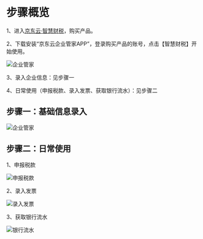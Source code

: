 # 步骤概览

1、进入[京东云·智慧财税](https://www.jdcloud.com/cn/products/zhihuicaishui)，购买产品。

2、下载安装“京东云企业管家APP”，登录购买产品的账号，点击【智慧财税】开始使用。

![企业管家](https://static-ftcms.jd.com/p/files/638db3f1341946045aef9fda.png)

3、录入企业信息：见步骤一

4、日常使用（申报税款、录入发票、获取银行流水）：见步骤二


## 步骤一：基础信息录入

![企业管家](https://static-ftcms.jd.com/p/files/638db42fe1fec54ed5df7b41.jpg)

## 步骤二：日常使用

1、申报税款

![申报税款](https://static-ftcms.jd.com/p/files/638db461e1fec54ed5df7b42.jpg)

2、录入发票

![录入发票](https://static-ftcms.jd.com/p/files/638db50d341946045aef9fdb.jpg)

3、获取银行流水

![银行流水](https://static-ftcms.jd.com/p/files/638db512f5229c4edbfa6388.jpg)
